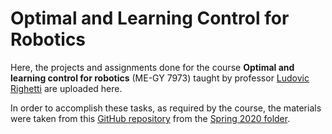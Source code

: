# Optimal and Learning Control for Robotics
Here, the projects and assignments done for the course **Optimal and learning control for robotics** (ME-GY 7973) taught by professor [Ludovic Righetti](https://engineering.nyu.edu/faculty/ludovic-righetti) are uploaded here.

In order to accomplish these tasks, as required by the course, the materials were taken from this [GitHub repository](https://github.com/righetti/optlearningcontrol) from the [Spring 2020 folder](https://github.com/righetti/optlearningcontrol/tree/master/Spring2020).
